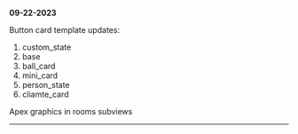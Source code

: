 **09-22-2023**

Button card template updates:  
1. custom_state
2. base
3. ball_card
4. mini_card
5. person_state
6. cliamte_card

Apex graphics in rooms subviews


---